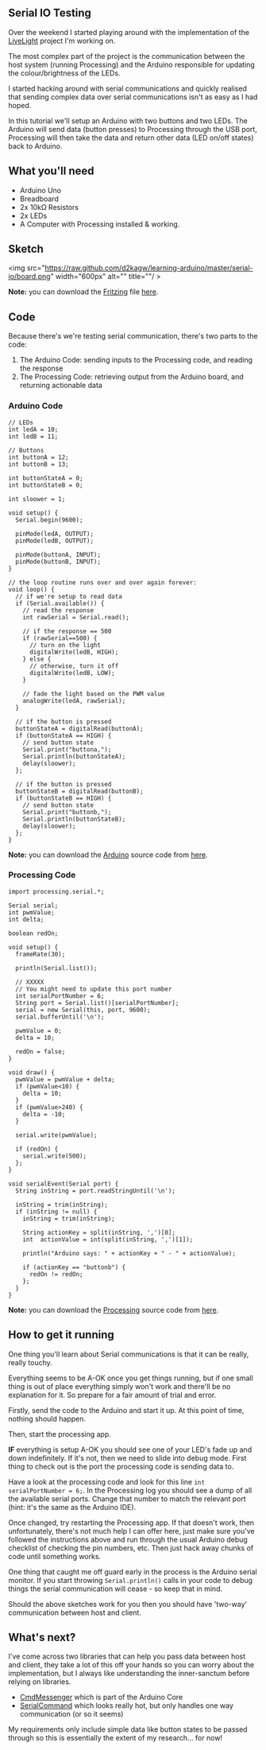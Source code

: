 ## Serial IO Testing

Over the weekend I started playing around with the implementation of the [LiveLight](http://learning-arduino.tumblr.com/search/livelight) project I'm working on.

The most complex part of the project is the communication between the host system (running Processing) and the Arduino responsible for updating the colour/brightness of the LEDs.

I started hacking around with serial communications and quickly realised that sending complex data over serial communications isn't as easy as I had hoped.

In this tutorial we'll setup an Arduino with two buttons and two LEDs.
The Arduino will send data (button presses) to Processing through the USB port, Processing will then take the data and return other data (LED on/off states) back to Arduino.

## What you'll need

* Arduino Uno
* Breadboard
* 2x 10kΩ Resistors
* 2x LEDs
* A Computer with Processing installed & working.

## Sketch
<img src="https://raw.github.com/d2kagw/learning-arduino/master/serial-io/board.png" width="600px" alt="<project name>" title="<project name>"/ >

**Note:** you can download the [Fritzing](http://fritzing.org/) file [here](https://raw.github.com/d2kagw/learning-arduino/master/serial-io/board.fzz).

## Code

Because there's we're testing serial communication, there's two parts to the code:

1. The Arduino Code: sending inputs to the Processing code, and reading the response
2. The Processing Code: retrieving output from the Arduino board, and returning actionable data 

### Arduino Code

    // LEDs
    int ledA = 10;
    int ledB = 11;
    
    // Buttons
    int buttonA = 12;
    int buttonB = 13;
    
    int buttonStateA = 0;
    int buttonStateB = 0;
    
    int sloower = 1;
    
    void setup() {
      Serial.begin(9600);
      
      pinMode(ledA, OUTPUT);
      pinMode(ledB, OUTPUT);
      
      pinMode(buttonA, INPUT);
      pinMode(buttonB, INPUT);
    }
    
    // the loop routine runs over and over again forever:
    void loop() {
      // if we're setup to read data
      if (Serial.available()) {
        // read the response
        int rawSerial = Serial.read();
        
        // if the response == 500
        if (rawSerial==500) {
          // turn on the light
          digitalWrite(ledB, HIGH);
        } else {
          // otherwise, turn it off
          digitalWrite(ledB, LOW);
        }
        
        // fade the light based on the PWM value
        analogWrite(ledA, rawSerial);
      }
      
      // if the button is pressed
      buttonStateA = digitalRead(buttonA);
      if (buttonStateA == HIGH) {
        // send button state
        Serial.print("buttona,");
        Serial.println(buttonStateA);
        delay(sloower);
      };
      
      // if the button is pressed
      buttonStateB = digitalRead(buttonB);
      if (buttonStateB == HIGH) {
        // send button state
        Serial.print("buttonb,");
        Serial.println(buttonStateB);
        delay(sloower);
      };
    }

**Note:** you can download the [Arduino](http://www.arduino.cc/en/Main/Software) source code from [here](https://github.com/d2kagw/learning-arduino/tree/master/serial-io).

### Processing Code

    import processing.serial.*;
    
    Serial serial;
    int pwmValue;
    int delta;
    
    boolean redOn;
    
    void setup() {
      frameRate(30);
      
      println(Serial.list());
      
      // XXXXX
      // You might need to update this port number
      int serialPortNumber = 6;
      String port = Serial.list()[serialPortNumber];
      serial = new Serial(this, port, 9600);
      serial.bufferUntil('\n');
      
      pwmValue = 0;
      delta = 10;
      
      redOn = false;
    }
    
    void draw() {
      pwmValue = pwmValue + delta;
      if (pwmValue<10) {
        delta = 10;
      }
      if (pwmValue>240) {
        delta = -10;
      }
      
      serial.write(pwmValue);
      
      if (redOn) {
        serial.write(500);
      };
    }
    
    void serialEvent(Serial port) {
      String inString = port.readStringUntil('\n');
       
      inString = trim(inString);
      if (inString != null) {
        inString = trim(inString);
        
        String actionKey = split(inString, ',')[0];
        int  actionValue = int(split(inString, ',')[1]);
        
        println("Arduino says: " + actionKey + " - " + actionValue);
        
        if (actionKey == "buttonb") {
          redOn != redOn;
        };
      }
    }


**Note:** you can download the [Processing](http://www.processing.org) source code from [here](https://github.com/d2kagw/learning-arduino/tree/master/serial-io).

## How to get it running

One thing you'll learn about Serial communications is that it can be really, really touchy.

Everything seems to be A-OK once you get things running, but if one small thing is out of place everything simply won't work and there'll be no explanation for it. So prepare for a fair amount of trial and error.

Firstly, send the code to the Arduino and start it up. At this point of time, nothing should happen.

Then, start the processing app.

**IF** everything is setup A-OK you should see one of your LED's fade up and down indefinitely. If it's not, then we need to slide into debug mode.
First thing to check out is the port the processing code is sending data to.

Have a look at the processing code and look for this line `int serialPortNumber = 6;`. In the Processing log you should see a dump of all the available serial ports. Change that number to match the relevant port (hint: it's the same as the Arduino IDE).

Once changed, try restarting the Processing app. If that doesn't work, then unfortunately, there's not much help I can offer here, just make sure you've followed the instructions above and run through the usual Arduino debug checklist of checking the pin numbers, etc. Then just hack away chunks of code until something works.

One thing that caught me off guard early in the process is the Arduino serial monitor.
If you start throwing `Serial.println()` calls in your code to debug things the serial communication will cease - so keep that in mind.

Should the above sketches work for you then you should have 'two-way' communication between host and client.

## What's next?

I've come across two libraries that can help you pass data between host and client, they take a lot of this off your hands so you can worry about the implementation, but I always like understanding the inner-sanctum before relying on libraries.

* [CmdMessenger](http://playground.arduino.cc/Code/CmdMessenger) which is part of the Arduino Core
* [SerialCommand](https://github.com/kroimon/Arduino-SerialCommand) which looks really hot, but only handles one way communication (or so it seems)

My requirements only include simple data like button states to be passed through so this is essentially the extent of my research... for now!

